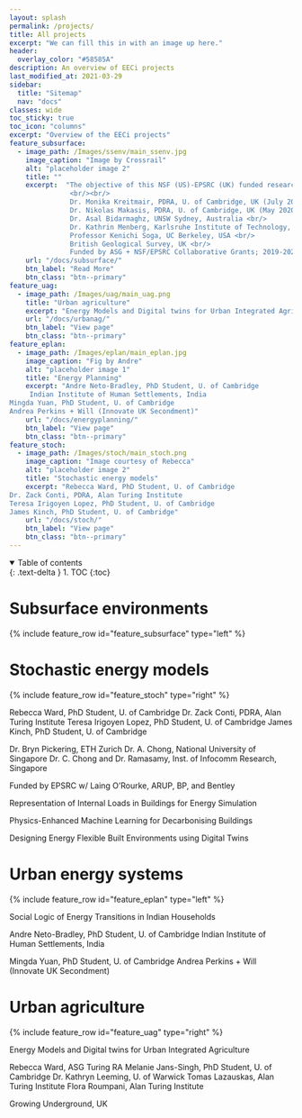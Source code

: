 ```yaml
---
layout: splash
permalink: /projects/
title: All projects
excerpt: "We can fill this in with an image up here."
header:
  overlay_color: "#58585A"
description: An overview of EECi projects
last_modified_at: 2021-03-29
sidebar:
  title: "Sitemap"
  nav: "docs"
classes: wide
toc_sticky: true
toc_icon: "columns"
excerpt: "Overview of the EECi projects"
feature_subsurface:
  - image_path: /Images/ssenv/main_ssenv.jpg
    image_caption: "Image by Crossrail"
    alt: "placeholder image 2"
    title: ""
    excerpt:  "The objective of this NSF (US)-EPSRC (UK) funded research is to better understand impacts of urban underground infrastructure, such as basements and tunnels, on shallow subsurface temperature increase at city-scale.
               <br/><br/>
               Dr. Monika Kreitmair, PDRA, U. of Cambridge, UK (July 2019) <br/>
               Dr. Nikolas Makasis, PDRA, U. of Cambridge, UK (May 2020) <br/>
               Dr. Asal Bidarmaghz, UNSW Sydney, Australia <br/>
               Dr. Kathrin Menberg, Karlsruhe Institute of Technology, Germany <br/>
               Professor Kenichi Soga, UC Berkeley, USA <br/>
               British Geological Survey, UK <br/>
               Funded by ASG + NSF/EPSRC Collaborative Grants; 2019-2022"
    url: "/docs/subsurface/"
    btn_label: "Read More"
    btn_class: "btn--primary"
feature_uag:
  - image_path: /Images/uag/main_uag.png
    title: "Urban agriculture"
    excerpt: "Energy Models and Digital twins for Urban Integrated Agriculture"
    url: "/docs/urbanag/"
    btn_label: "View page"
    btn_class: "btn--primary"
feature_eplan:
  - image_path: /Images/eplan/main_eplan.jpg
    image_caption: "Fig by Andre"
    alt: "placeholder image 1"
    title: "Energy Planning"
    excerpt: "Andre Neto-Bradley, PhD Student, U. of Cambridge
     Indian Institute of Human Settlements, India
Mingda Yuan, PhD Student, U. of Cambridge
Andrea Perkins + Will (Innovate UK Secondment)"
    url: "/docs/energyplanning/"
    btn_label: "View page"
    btn_class: "btn--primary"
feature_stoch:
  - image_path: /Images/stoch/main_stoch.png
    image_caption: "Image courtesy of Rebecca"
    alt: "placeholder image 2"
    title: "Stochastic energy models"
    excerpt: "Rebecca Ward, PhD Student, U. of Cambridge
Dr. Zack Conti, PDRA, Alan Turing Institute
Teresa Irigoyen Lopez, PhD Student, U. of Cambridge
James Kinch, PhD Student, U. of Cambridge"
    url: "/docs/stoch/"
    btn_label: "View page"
    btn_class: "btn--primary"
---
```


<details open markdown="block">
  <summary>
    Table of contents
  </summary>
  {: .text-delta }
1. TOC
{:toc}
</details>



# Subsurface environments

{% include feature_row id="feature_subsurface" type="left" %}

# Stochastic energy models

{% include feature_row id="feature_stoch" type="right" %}

Rebecca Ward, PhD Student, U. of Cambridge
Dr. Zack Conti, PDRA, Alan Turing Institute
Teresa Irigoyen Lopez, PhD Student, U. of Cambridge
James Kinch, PhD Student, U. of Cambridge

Dr. Bryn Pickering, ETH Zurich
Dr. A. Chong, National University of Singapore
Dr. C. Chong and Dr. Ramasamy, Inst. of Infocomm Research, Singapore

Funded by EPSRC w/ Laing O’Rourke, ARUP, BP, and Bentley

Representation of Internal Loads in Buildings for Energy Simulation

Physics-Enhanced Machine Learning for Decarbonising Buildings

Designing Energy Flexible Built Environments using Digital Twins


# Urban energy systems

{% include feature_row id="feature_eplan" type="left" %}

Social Logic of Energy Transitions in Indian Households


Andre Neto-Bradley, PhD Student, U. of Cambridge
Indian Institute of Human Settlements, India

Mingda Yuan, PhD Student, U. of Cambridge
Andrea Perkins + Will (Innovate UK Secondment)


# Urban agriculture

{% include feature_row id="feature_uag" type="right" %}

Energy Models and Digital twins for Urban Integrated Agriculture

Rebecca Ward, ASG Turing RA
Melanie Jans-Singh, PhD Student, U. of Cambridge
Dr. Kathryn Leeming, U. of Warwick
Tomas Lazauskas, Alan Turing Institute
Flora Roumpani, Alan Turing Institute 

Growing Underground, UK

